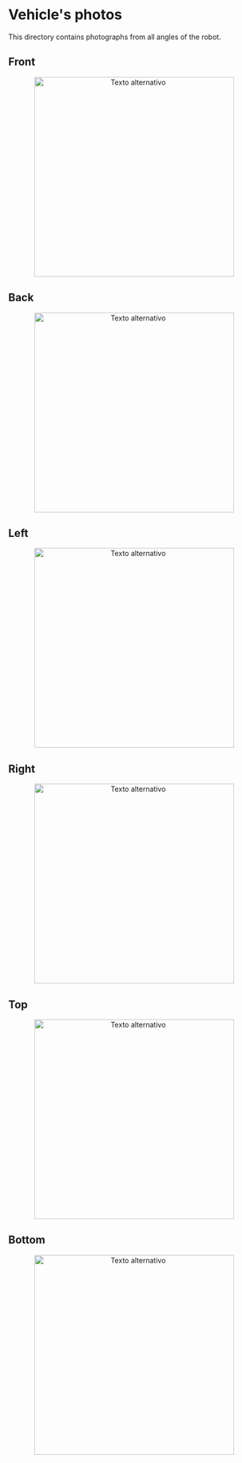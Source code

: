Vehicle's photos
====
This directory contains photographs from all angles of the robot.
## Front
<div style="text-align: center;">
  <img src="https://github.com/csvprobotica/RoboGenius/blob/main/v-photos/v2/Front.jpg" alt="Texto alternativo" width="400"/>
</div>

## Back
<div style="text-align: center;">
  <img src="https://github.com/csvprobotica/RoboGenius/blob/main/v-photos/v2/Back.jpg" alt="Texto alternativo" width="400"/>
</div>

## Left
<div style="text-align: center;">
  <img src="https://github.com/csvprobotica/RoboGenius/blob/main/v-photos/v2/Left.jpg" alt="Texto alternativo" width="400"/>
</div>

## Right
<div style="text-align: center;">
  <img src="https://github.com/csvprobotica/RoboGenius/blob/main/v-photos/v2/Right.jpg" alt="Texto alternativo" width="400"/>
</div>

## Top
<div style="text-align: center;">
  <img src="https://github.com/csvprobotica/RoboGenius/blob/main/v-photos/v2/Top.jpg" alt="Texto alternativo" width="400"/>
</div>

## Bottom
<div style="text-align: center;">
  <img src="hhttps://github.com/csvprobotica/RoboGenius/blob/main/v-photos/v2/Bottom.jpg" alt="Texto alternativo" width="400"/>
</div>




